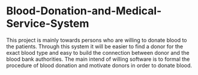 # Blood-Donation-and-Medical-Service-System
This project is mainly towards persons who are willing to donate blood to the patients. Through this system it will be easier to find a donor for the exact blood type and easy to build the connection
between donor and the blood bank authorities. The main intend of willing software is to formal the procedure of blood donation and motivate donors in order to donate blood.
